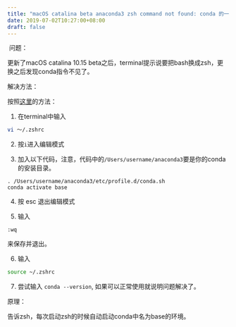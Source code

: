 ```yaml
---
title: "macOS catalina beta anaconda3 zsh command not found: conda 的一种解决方法"
date: 2019-07-02T10:27:00+08:00
draft: false
---
```


​
问题：

更新了macOS catalina 10.15 beta之后，terminal提示说要把bash换成zsh，更换之后发现conda指令不见了。

<!--more-->

解决方法：

按照[这里](https://github.com/conda/conda/blob/main/CHANGELOG.md#440-2017-12-20)的方法：

1. 在terminal中输入

```bash
vi ～/.zshrc
```

2. 按`i`进入编辑模式

3. 加入以下代码，注意，代码中的`/Users/username/anaconda3`要是你的conda的安装目录。

```
. /Users/username/anaconda3/etc/profile.d/conda.sh
conda activate base
```

4. 按 esc 退出编辑模式

5. 输入

```
:wq
```

来保存并退出。

6. 输入

```bash
source ~/.zshrc
```

7. 尝试输入 `conda --version`, 如果可以正常使用就说明问题解决了。

原理：

告诉zsh，每次启动zsh的时候自动启动conda中名为base的环境。

​